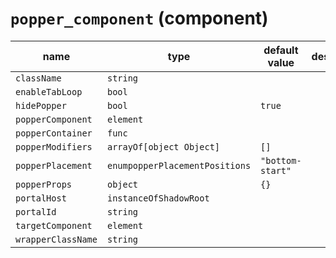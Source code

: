 # `popper_component` (component)

| name               | type                           | default value    | description |
| ------------------ | ------------------------------ | ---------------- | ----------- |
| `className`        | `string`                       |                  |             |
| `enableTabLoop`    | `bool`                         |                  |             |
| `hidePopper`       | `bool`                         | `true`           |             |
| `popperComponent`  | `element`                      |                  |             |
| `popperContainer`  | `func`                         |                  |             |
| `popperModifiers`  | `arrayOf[object Object]`       | `[]`             |             |
| `popperPlacement`  | `enumpopperPlacementPositions` | `"bottom-start"` |             |
| `popperProps`      | `object`                       | `{}`             |             |
| `portalHost`       | `instanceOfShadowRoot`         |                  |             |
| `portalId`         | `string`                       |                  |             |
| `targetComponent`  | `element`                      |                  |             |
| `wrapperClassName` | `string`                       |                  |             |
